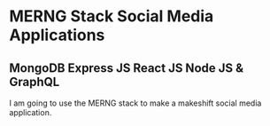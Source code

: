 # MERNG Stack Social Media Applications

## MongoDB Express JS React JS Node JS & GraphQL

I am going to use the MERNG stack to make a makeshift social media application.
